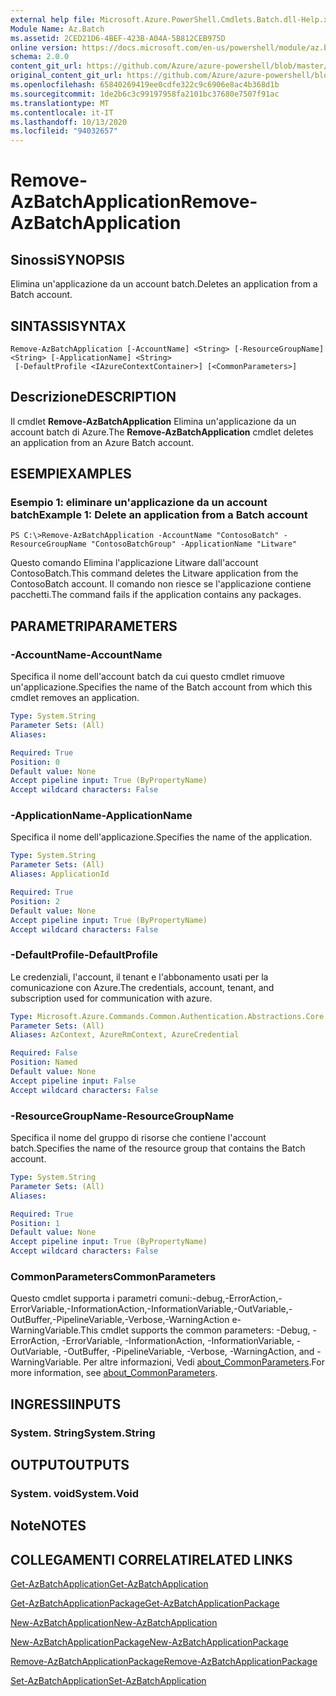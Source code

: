 ```yaml
---
external help file: Microsoft.Azure.PowerShell.Cmdlets.Batch.dll-Help.xml
Module Name: Az.Batch
ms.assetid: 2CED21D6-4BEF-423B-A04A-5B812CEB975D
online version: https://docs.microsoft.com/en-us/powershell/module/az.batch/remove-azbatchapplication
schema: 2.0.0
content_git_url: https://github.com/Azure/azure-powershell/blob/master/src/Batch/Batch/help/Remove-AzBatchApplication.md
original_content_git_url: https://github.com/Azure/azure-powershell/blob/master/src/Batch/Batch/help/Remove-AzBatchApplication.md
ms.openlocfilehash: 65840269419ee0cdfe322c9c6906e8ac4b368d1b
ms.sourcegitcommit: 1de2b6c3c99197958fa2101bc37680e7507f91ac
ms.translationtype: MT
ms.contentlocale: it-IT
ms.lasthandoff: 10/13/2020
ms.locfileid: "94032657"
---
```

# <span data-ttu-id="595c4-101">Remove-AzBatchApplication</span><span class="sxs-lookup"><span data-stu-id="595c4-101">Remove-AzBatchApplication</span></span>

## <span data-ttu-id="595c4-102">Sinossi</span><span class="sxs-lookup"><span data-stu-id="595c4-102">SYNOPSIS</span></span>
<span data-ttu-id="595c4-103">Elimina un'applicazione da un account batch.</span><span class="sxs-lookup"><span data-stu-id="595c4-103">Deletes an application from a Batch account.</span></span>

## <span data-ttu-id="595c4-104">SINTASSI</span><span class="sxs-lookup"><span data-stu-id="595c4-104">SYNTAX</span></span>

```
Remove-AzBatchApplication [-AccountName] <String> [-ResourceGroupName] <String> [-ApplicationName] <String>
 [-DefaultProfile <IAzureContextContainer>] [<CommonParameters>]
```

## <span data-ttu-id="595c4-105">Descrizione</span><span class="sxs-lookup"><span data-stu-id="595c4-105">DESCRIPTION</span></span>
<span data-ttu-id="595c4-106">Il cmdlet **Remove-AzBatchApplication** Elimina un'applicazione da un account batch di Azure.</span><span class="sxs-lookup"><span data-stu-id="595c4-106">The **Remove-AzBatchApplication** cmdlet deletes an application from an Azure Batch account.</span></span>

## <span data-ttu-id="595c4-107">ESEMPI</span><span class="sxs-lookup"><span data-stu-id="595c4-107">EXAMPLES</span></span>

### <span data-ttu-id="595c4-108">Esempio 1: eliminare un'applicazione da un account batch</span><span class="sxs-lookup"><span data-stu-id="595c4-108">Example 1: Delete an application from a Batch account</span></span>
```
PS C:\>Remove-AzBatchApplication -AccountName "ContosoBatch" -ResourceGroupName "ContosoBatchGroup" -ApplicationName "Litware"
```

<span data-ttu-id="595c4-109">Questo comando Elimina l'applicazione Litware dall'account ContosoBatch.</span><span class="sxs-lookup"><span data-stu-id="595c4-109">This command deletes the Litware application from the ContosoBatch account.</span></span>
<span data-ttu-id="595c4-110">Il comando non riesce se l'applicazione contiene pacchetti.</span><span class="sxs-lookup"><span data-stu-id="595c4-110">The command fails if the application contains any packages.</span></span>

## <span data-ttu-id="595c4-111">PARAMETRI</span><span class="sxs-lookup"><span data-stu-id="595c4-111">PARAMETERS</span></span>

### <span data-ttu-id="595c4-112">-AccountName</span><span class="sxs-lookup"><span data-stu-id="595c4-112">-AccountName</span></span>
<span data-ttu-id="595c4-113">Specifica il nome dell'account batch da cui questo cmdlet rimuove un'applicazione.</span><span class="sxs-lookup"><span data-stu-id="595c4-113">Specifies the name of the Batch account from which this cmdlet removes an application.</span></span>

```yaml
Type: System.String
Parameter Sets: (All)
Aliases:

Required: True
Position: 0
Default value: None
Accept pipeline input: True (ByPropertyName)
Accept wildcard characters: False
```

### <span data-ttu-id="595c4-114">-ApplicationName</span><span class="sxs-lookup"><span data-stu-id="595c4-114">-ApplicationName</span></span>
<span data-ttu-id="595c4-115">Specifica il nome dell'applicazione.</span><span class="sxs-lookup"><span data-stu-id="595c4-115">Specifies the name of the application.</span></span>

```yaml
Type: System.String
Parameter Sets: (All)
Aliases: ApplicationId

Required: True
Position: 2
Default value: None
Accept pipeline input: True (ByPropertyName)
Accept wildcard characters: False
```

### <span data-ttu-id="595c4-116">-DefaultProfile</span><span class="sxs-lookup"><span data-stu-id="595c4-116">-DefaultProfile</span></span>
<span data-ttu-id="595c4-117">Le credenziali, l'account, il tenant e l'abbonamento usati per la comunicazione con Azure.</span><span class="sxs-lookup"><span data-stu-id="595c4-117">The credentials, account, tenant, and subscription used for communication with azure.</span></span>

```yaml
Type: Microsoft.Azure.Commands.Common.Authentication.Abstractions.Core.IAzureContextContainer
Parameter Sets: (All)
Aliases: AzContext, AzureRmContext, AzureCredential

Required: False
Position: Named
Default value: None
Accept pipeline input: False
Accept wildcard characters: False
```

### <span data-ttu-id="595c4-118">-ResourceGroupName</span><span class="sxs-lookup"><span data-stu-id="595c4-118">-ResourceGroupName</span></span>
<span data-ttu-id="595c4-119">Specifica il nome del gruppo di risorse che contiene l'account batch.</span><span class="sxs-lookup"><span data-stu-id="595c4-119">Specifies the name of the resource group that contains the Batch account.</span></span>

```yaml
Type: System.String
Parameter Sets: (All)
Aliases:

Required: True
Position: 1
Default value: None
Accept pipeline input: True (ByPropertyName)
Accept wildcard characters: False
```

### <span data-ttu-id="595c4-120">CommonParameters</span><span class="sxs-lookup"><span data-stu-id="595c4-120">CommonParameters</span></span>
<span data-ttu-id="595c4-121">Questo cmdlet supporta i parametri comuni:-debug,-ErrorAction,-ErrorVariable,-InformationAction,-InformationVariable,-OutVariable,-OutBuffer,-PipelineVariable,-Verbose,-WarningAction e-WarningVariable.</span><span class="sxs-lookup"><span data-stu-id="595c4-121">This cmdlet supports the common parameters: -Debug, -ErrorAction, -ErrorVariable, -InformationAction, -InformationVariable, -OutVariable, -OutBuffer, -PipelineVariable, -Verbose, -WarningAction, and -WarningVariable.</span></span> <span data-ttu-id="595c4-122">Per altre informazioni, Vedi [about_CommonParameters](http://go.microsoft.com/fwlink/?LinkID=113216).</span><span class="sxs-lookup"><span data-stu-id="595c4-122">For more information, see [about_CommonParameters](http://go.microsoft.com/fwlink/?LinkID=113216).</span></span>

## <span data-ttu-id="595c4-123">INGRESSI</span><span class="sxs-lookup"><span data-stu-id="595c4-123">INPUTS</span></span>

### <span data-ttu-id="595c4-124">System. String</span><span class="sxs-lookup"><span data-stu-id="595c4-124">System.String</span></span>

## <span data-ttu-id="595c4-125">OUTPUT</span><span class="sxs-lookup"><span data-stu-id="595c4-125">OUTPUTS</span></span>

### <span data-ttu-id="595c4-126">System. void</span><span class="sxs-lookup"><span data-stu-id="595c4-126">System.Void</span></span>

## <span data-ttu-id="595c4-127">Note</span><span class="sxs-lookup"><span data-stu-id="595c4-127">NOTES</span></span>

## <span data-ttu-id="595c4-128">COLLEGAMENTI CORRELATI</span><span class="sxs-lookup"><span data-stu-id="595c4-128">RELATED LINKS</span></span>

[<span data-ttu-id="595c4-129">Get-AzBatchApplication</span><span class="sxs-lookup"><span data-stu-id="595c4-129">Get-AzBatchApplication</span></span>](./Get-AzBatchApplication.md)

[<span data-ttu-id="595c4-130">Get-AzBatchApplicationPackage</span><span class="sxs-lookup"><span data-stu-id="595c4-130">Get-AzBatchApplicationPackage</span></span>](./Get-AzBatchApplicationPackage.md)

[<span data-ttu-id="595c4-131">New-AzBatchApplication</span><span class="sxs-lookup"><span data-stu-id="595c4-131">New-AzBatchApplication</span></span>](./New-AzBatchApplication.md)

[<span data-ttu-id="595c4-132">New-AzBatchApplicationPackage</span><span class="sxs-lookup"><span data-stu-id="595c4-132">New-AzBatchApplicationPackage</span></span>](./New-AzBatchApplicationPackage.md)

[<span data-ttu-id="595c4-133">Remove-AzBatchApplicationPackage</span><span class="sxs-lookup"><span data-stu-id="595c4-133">Remove-AzBatchApplicationPackage</span></span>](./Remove-AzBatchApplicationPackage.md)

[<span data-ttu-id="595c4-134">Set-AzBatchApplication</span><span class="sxs-lookup"><span data-stu-id="595c4-134">Set-AzBatchApplication</span></span>](./Set-AzBatchApplication.md)


